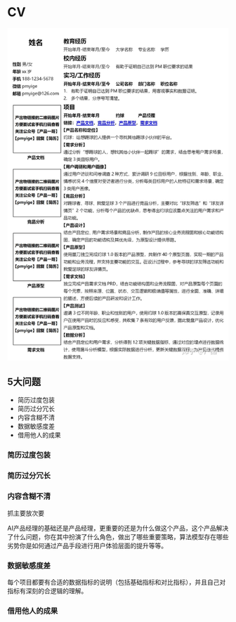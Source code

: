 # CV

![CV](../img/CV.jpg)

## 5大问题

- 简历过度包装
- 简历过分冗长
- 内容含糊不清
- 数据敏感度差
- 借用他人的成果

### 简历过度包装

### 简历过分冗长



### 内容含糊不清

抓主要放次要

AI产品经理的基础还是产品经理，更重要的还是为什么做这个产品，这个产品解决了什么问题，你在其中扮演了什么角色，做出了哪些重要策略，算法模型存在哪些劣势你是如何通过产品手段进行用户体验层面的提升等等。

### 数据敏感度差

每个项目都要有合适的数据指标的说明（包括基础指标和对比指标），并且自己对指标有深刻的合逻辑的理解。

### 借用他人的成果

[1]: http://www.woshipm.com/zhichang/4160330.html
